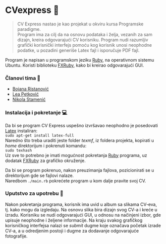 # CVexpress :gem:

>CV Express nastao je kao projekat u okviru kursa Programske paradigme. <br>
Program ima za cilj da na osnovu podataka i želja, vezanih za sam dizajn, kreira odgovarajući CV korisniku. 
Program nudi razumljiv grafički korisnički interfejs pomoću kog korisnik unosi neophodne podatke, u pozadini generiše Latex fajl i isporučuje PDF fajl.

Program je napisan u programskom jeziku [Ruby](https://www.ruby-lang.org/en/), na operativnom sistemu Ubuntu. Koristi biblioteku [FXRuby](https://www.sitepoint.com/an-introduction-to-fxruby/), kako bi kreirao odgovarajući GUI.

### Članovi tima 🦄
- [Bojana Ristanović](https://github.com/BokalinaR)
- [Lea Petković](https://github.com/leic25)
- [Nikola Stamenić](https://github.com/stuckey10)


### Instalacija i pokretanje :computer:

Da bi se program CV Express uspešno izvršavao neophodno je posedovati [Latex](https://www.latex-project.org/) instaliran: <br/>
``` sudo apt-get install latex-full ``` <br/>
Naredno što treba uraditi jeste folder _texmf_, iz foldera projekta, kopirati u _home_ direktorijum i pokrenuti komandu: <br/>
``` sudo texhash ``` <br/>
Uz sve to potrebno je imati mogućnost pokretanja [Ruby](https://www.ruby-lang.org/en/) programa, uz dodatak [FXRuby](https://www.sitepoint.com/an-introduction-to-fxruby/) za grafičko okruženje. 

Da bi se program pokrenuo, nakon preuzimanja fajlova, pozicionirati se u direktorijum gde se fajlovi nalaze.  <br/>
Naredbom  ``` ./main.rb ``` pokrećete program u kom dalje pravite svoj CV.

### Uputstvo za upotrebu :page_with_curl:

Nakon pokretanja programa, korisnik ima uvid u album sa slikama CV-eva, tj. kako mogu da izgledaju. Na osnovu slika bira dizajn svog CV-a i kreće u izradu. Korisniku se nudi odgovarajući GUI,  u odnosu na načinjeni izbor, gde upisuje neophodne i željene informacije. Na kraju svakog grafičkog korisničkog interfejsa nalazi se _submit_ dugme koje označava početak izrade CV-a, a u odredjenim postoji i dugme za dodavanje odgovarajuće fotografije.

